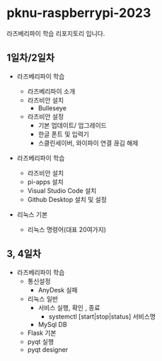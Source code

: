 # pknu-raspberrypi-2023
라즈베리파이 학습 리포지토리 입니다.

## 1일차/2일차
- 라즈베리파이 학습
    - 라즈베리파이 소개
    - 라즈비안 설치
        - Bulleseye
    - 라즈비안 설정
        - 기본 업데이트/ 업그레이드
        - 한글 폰트 및 입력기
        - 스클린세이버, 와이파이 연결 끊김 해제

- 라즈베리파이 학습
    - 라즈비안 설치
    - pi-apps 설치
    - Visual Studio Code 설치
    - Github Desktop 설치 및 설정

- 리눅스 기본
    - 리눅스 명령어(대표 20여가지)

## 3, 4일차
- 라즈베리파이 학습
    - 통신설정
        - AnyDesk 실패
    - 리눅스 일반
        - 서비스 실행, 확인 , 종료
            - systemctl [start|stop|status] 서비스명
        - MySql DB
    - Flask 기본
    - pyqt 실행
    - pyqt designer
    

